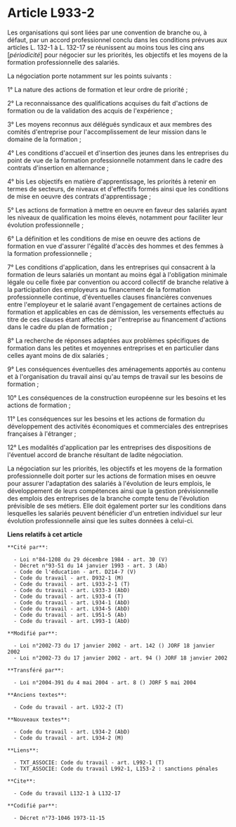 # Article L933-2

Les organisations qui sont liées par une convention de branche ou, à défaut, par un accord professionnel conclu dans les
conditions prévues aux articles L. 132-1 à L. 132-17 se réunissent au moins tous les cinq ans [*périodicité*] pour négocier
sur les priorités, les objectifs et les moyens de la formation professionnelle des salariés.

La négociation porte notamment sur les points suivants :

1° La nature des actions de formation et leur ordre de priorité ;

2° La reconnaissance des qualifications acquises du fait d'actions de formation ou de la validation des acquis de
l'expérience ;

3° Les moyens reconnus aux délégués syndicaux et aux membres des comités d'entreprise pour l'accomplissement de leur mission
dans le domaine de la formation ;

4° Les conditions d'accueil et d'insertion des jeunes dans les entreprises du point de vue de la formation professionnelle
notamment dans le cadre des contrats d'insertion en alternance ;

4° bis Les objectifs en matière d'apprentissage, les priorités à retenir en termes de secteurs, de niveaux et d'effectifs
formés ainsi que les conditions de mise en oeuvre des contrats d'apprentissage ;

5° Les actions de formation à mettre en oeuvre en faveur des salariés ayant les niveaux de qualification les moins élevés,
notamment pour faciliter leur évolution professionnelle ;

6° La définition et les conditions de mise en oeuvre des actions de formation en vue d'assurer l'égalité d'accès des hommes
et des femmes à la formation professionnelle ;

7° Les conditions d'application, dans les entreprises qui consacrent à la formation de leurs salariés un montant au moins
égal à l'obligation minimale légale ou celle fixée par convention ou accord collectif de branche relative à la participation
des employeurs au financement de la formation professionnelle continue, d'éventuelles clauses financières convenues entre
l'employeur et le salarié avant l'engagement de certaines actions de formation et applicables en cas de démission, les
versements effectués au titre de ces clauses étant affectés par l'entreprise au financement d'actions dans le cadre du plan
de formation ;

8° La recherche de réponses adaptées aux problèmes spécifiques de formation dans les petites et moyennes entreprises et en
particulier dans celles ayant moins de dix salariés ;

9° Les conséquences éventuelles des aménagements apportés au contenu et à l'organisation du travail ainsi qu'au temps de
travail sur les besoins de formation ;

10° Les conséquences de la construction européenne sur les besoins et les actions de formation ;

11° Les conséquences sur les besoins et les actions de formation du développement des activités économiques et commerciales
des entreprises françaises à l'étranger ;

12° Les modalités d'application par les entreprises des dispositions de l'éventuel accord de branche résultant de ladite
négociation.

La négociation sur les priorités, les objectifs et les moyens de la formation professionnelle doit porter sur les actions de
formation mises en oeuvre pour assurer l'adaptation des salariés à l'évolution de leurs emplois, le développement de leurs
compétences ainsi que la gestion prévisionnelle des emplois des entreprises de la branche compte tenu de l'évolution
prévisible de ses métiers. Elle doit également porter sur les conditions dans lesquelles les salariés peuvent bénéficier d'un
entretien individuel sur leur évolution professionnelle ainsi que les suites données à celui-ci.

**Liens relatifs à cet article**

	**Cité par**:

	  - Loi n°84-1208 du 29 décembre 1984 - art. 30 (V)
	  - Décret n°93-51 du 14 janvier 1993 - art. 3 (Ab)
	  - Code de l'éducation - art. D214-7 (V)
	  - Code du travail - art. D932-1 (M)
	  - Code du travail - art. L933-2-1 (T)
	  - Code du travail - art. L933-3 (AbD)
	  - Code du travail - art. L933-4 (T)
	  - Code du travail - art. L934-1 (AbD)
	  - Code du travail - art. L934-5 (AbD)
	  - Code du travail - art. L951-5 (Ab)
	  - Code du travail - art. L993-1 (AbD)

	**Modifié par**:

	  - Loi n°2002-73 du 17 janvier 2002 - art. 142 () JORF 18 janvier 2002
	  - Loi n°2002-73 du 17 janvier 2002 - art. 94 () JORF 18 janvier 2002

	**Transféré par**:

	  - Loi n°2004-391 du 4 mai 2004 - art. 8 () JORF 5 mai 2004

	**Anciens textes**:

	  - Code du travail - art. L932-2 (T)

	**Nouveaux textes**:

	  - Code du travail - art. L934-2 (AbD)
	  - Code du travail - art. L934-2 (M)

	**Liens**:

	  - TXT_ASSOCIE: Code du travail - art. L992-1 (T)
	  - TXT_ASSOCIE: Code du travail L992-1, L153-2 : sanctions pénales

	**Cite**:

	  - Code du travail L132-1 à L132-17

	**Codifié par**:

	  - Décret n°73-1046 1973-11-15
